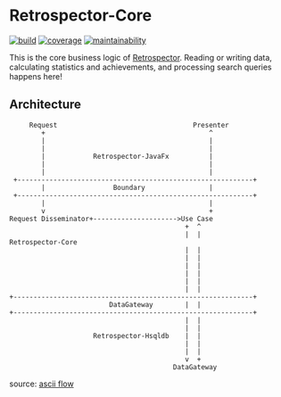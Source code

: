 # Retrospector-Core
[![build](https://img.shields.io/github/workflow/status/NonlinearFruit/Retrospector-Core/.NET%20Core)](https://github.com/NonlinearFruit/Retrospector-Core/actions?query=workflow%3A".NET+Core")
[![coverage](https://img.shields.io/codecov/c/gh/NonlinearFruit/Retrospector-Core.svg)](https://codecov.io/gh/NonlinearFruit/Retrospector-Core)
[![maintainability](https://api.codeclimate.com/v1/badges/74c2c9f1864e1ec37987/maintainability)](https://codeclimate.com/github/NonlinearFruit/Retrospector-Core/maintainability)

This is the core business logic of [Retrospector](https://github.com/NonlinearFruit/Retrospector). Reading or writing data, calculating statistics and achievements, and processing search queries happens here!

## Architecture

```
     Request                                  Presenter
        +                                         ^
        |                                         |
        |                                         |
        |            Retrospector-JavaFx          |
        |                                         |
        |                                         |
 +-----------------------------------------------------------+
        |                 Boundary                |
 +-----------------------------------------------------------+
        |                                         |
        v                                         +
Request Disseminator+--------------------->Use Case
                                            +  ^
                                            |  |               Retrospector-Core
                                            |  |
                                            |  |
                                            |  |
                                            |  |
                                            |  |
                                            |  |
+------------------------------------------------------------+
                         DataGateway        |  |
+------------------------------------------------------------+
                                            |  |
                                            |  |
                     Retrospector-Hsqldb    |  |
                                            |  |
                                            |  |
                                            v  +
                                         DataGateway
```
source: [ascii flow](http://asciiflow.com)
